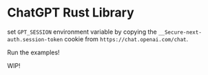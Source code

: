 # ChatGPT Rust Library

set `GPT_SESSION` environment variable by copying the `__Secure-next-auth.session-token` cookie from `https://chat.openai.com/chat`.

Run the examples!

WIP!
